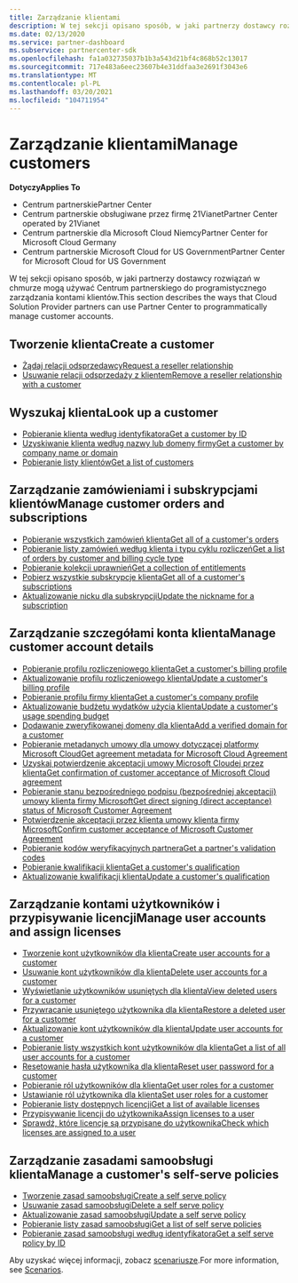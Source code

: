 ```yaml
---
title: Zarządzanie klientami
description: W tej sekcji opisano sposób, w jaki partnerzy dostawcy rozwiązań w chmurze mogą korzystać z Centrum partnerskiego, aby programowo zarządzać kontami klientów.
ms.date: 02/13/2020
ms.service: partner-dashboard
ms.subservice: partnercenter-sdk
ms.openlocfilehash: fa1a032735037b1b3a543d21bf4c868b52c13017
ms.sourcegitcommit: 717e483a6eec23607b4e31ddfaa3e2691f3043e6
ms.translationtype: MT
ms.contentlocale: pl-PL
ms.lasthandoff: 03/20/2021
ms.locfileid: "104711954"
---
```

# <a name="manage-customers"></a><span data-ttu-id="bf960-103">Zarządzanie klientami</span><span class="sxs-lookup"><span data-stu-id="bf960-103">Manage customers</span></span>

<span data-ttu-id="bf960-104">**Dotyczy**</span><span class="sxs-lookup"><span data-stu-id="bf960-104">**Applies To**</span></span>

- <span data-ttu-id="bf960-105">Centrum partnerskie</span><span class="sxs-lookup"><span data-stu-id="bf960-105">Partner Center</span></span>
- <span data-ttu-id="bf960-106">Centrum partnerskie obsługiwane przez firmę 21Vianet</span><span class="sxs-lookup"><span data-stu-id="bf960-106">Partner Center operated by 21Vianet</span></span>
- <span data-ttu-id="bf960-107">Centrum partnerskie dla Microsoft Cloud Niemcy</span><span class="sxs-lookup"><span data-stu-id="bf960-107">Partner Center for Microsoft Cloud Germany</span></span>
- <span data-ttu-id="bf960-108">Centrum partnerskie Microsoft Cloud for US Government</span><span class="sxs-lookup"><span data-stu-id="bf960-108">Partner Center for Microsoft Cloud for US Government</span></span>

<span data-ttu-id="bf960-109">W tej sekcji opisano sposób, w jaki partnerzy dostawcy rozwiązań w chmurze mogą używać Centrum partnerskiego do programistycznego zarządzania kontami klientów.</span><span class="sxs-lookup"><span data-stu-id="bf960-109">This section describes the ways that Cloud Solution Provider partners can use Partner Center to programmatically manage customer accounts.</span></span>

## <a name="create-a-customer"></a><span data-ttu-id="bf960-110">Tworzenie klienta</span><span class="sxs-lookup"><span data-stu-id="bf960-110">Create a customer</span></span>

- [<span data-ttu-id="bf960-111">Żądaj relacji odsprzedawcy</span><span class="sxs-lookup"><span data-stu-id="bf960-111">Request a reseller relationship</span></span>](request-reseller-relationship.md)
- [<span data-ttu-id="bf960-112">Usuwanie relacji odsprzedaży z klientem</span><span class="sxs-lookup"><span data-stu-id="bf960-112">Remove a reseller relationship with a customer</span></span>](remove-a-reseller-relationship-with-a-customer.md)

## <a name="look-up-a-customer"></a><span data-ttu-id="bf960-113">Wyszukaj klienta</span><span class="sxs-lookup"><span data-stu-id="bf960-113">Look up a customer</span></span>

- [<span data-ttu-id="bf960-114">Pobieranie klienta według identyfikatora</span><span class="sxs-lookup"><span data-stu-id="bf960-114">Get a customer by ID</span></span>](get-a-customer-by-id.md)
- [<span data-ttu-id="bf960-115">Uzyskiwanie klienta według nazwy lub domeny firmy</span><span class="sxs-lookup"><span data-stu-id="bf960-115">Get a customer by company name or domain</span></span>](get-a-customer-by-name.md)
- [<span data-ttu-id="bf960-116">Pobieranie listy klientów</span><span class="sxs-lookup"><span data-stu-id="bf960-116">Get a list of customers</span></span>](get-a-list-of-customers.md)

## <a name="manage-customer-orders-and-subscriptions"></a><span data-ttu-id="bf960-117">Zarządzanie zamówieniami i subskrypcjami klientów</span><span class="sxs-lookup"><span data-stu-id="bf960-117">Manage customer orders and subscriptions</span></span>

- [<span data-ttu-id="bf960-118">Pobieranie wszystkich zamówień klienta</span><span class="sxs-lookup"><span data-stu-id="bf960-118">Get all of a customer's orders</span></span>](get-all-of-a-customer-s-orders.md)
- [<span data-ttu-id="bf960-119">Pobieranie listy zamówień według klienta i typu cyklu rozliczeń</span><span class="sxs-lookup"><span data-stu-id="bf960-119">Get a list of orders by customer and billing cycle type</span></span>](get-a-list-of-orders-by-customer-and-billing-cycle-type.md)
- [<span data-ttu-id="bf960-120">Pobieranie kolekcji uprawnień</span><span class="sxs-lookup"><span data-stu-id="bf960-120">Get a collection of entitlements</span></span>](get-a-collection-of-entitlements.md)
- [<span data-ttu-id="bf960-121">Pobierz wszystkie subskrypcje klienta</span><span class="sxs-lookup"><span data-stu-id="bf960-121">Get all of a customer's subscriptions</span></span>](get-all-of-a-customer-s-subscriptions.md)
- [<span data-ttu-id="bf960-122">Aktualizowanie nicku dla subskrypcji</span><span class="sxs-lookup"><span data-stu-id="bf960-122">Update the nickname for a subscription</span></span>](update-the-nickname-for-a-subscription.md)

## <a name="manage-customer-account-details"></a><span data-ttu-id="bf960-123">Zarządzanie szczegółami konta klienta</span><span class="sxs-lookup"><span data-stu-id="bf960-123">Manage customer account details</span></span>

- [<span data-ttu-id="bf960-124">Pobieranie profilu rozliczeniowego klienta</span><span class="sxs-lookup"><span data-stu-id="bf960-124">Get a customer's billing profile</span></span>](get-all-of-a-customer-s-billing-profiles.md)
- [<span data-ttu-id="bf960-125">Aktualizowanie profilu rozliczeniowego klienta</span><span class="sxs-lookup"><span data-stu-id="bf960-125">Update a customer's billing profile</span></span>](update-a-customer-s-billing-profile.md)
- [<span data-ttu-id="bf960-126">Pobieranie profilu firmy klienta</span><span class="sxs-lookup"><span data-stu-id="bf960-126">Get a customer's company profile</span></span>](get-a-customer-s-company-profile.md)
- [<span data-ttu-id="bf960-127">Aktualizowanie budżetu wydatków użycia klienta</span><span class="sxs-lookup"><span data-stu-id="bf960-127">Update a customer's usage spending budget</span></span>](update-a-customer-s-usage-spending-budget.md)
- [<span data-ttu-id="bf960-128">Dodawanie zweryfikowanej domeny dla klienta</span><span class="sxs-lookup"><span data-stu-id="bf960-128">Add a verified domain for a customer</span></span>](add-a-verified-domain-for-a-customer.md)
- [<span data-ttu-id="bf960-129">Pobieranie metadanych umowy dla umowy dotyczącej platformy Microsoft Cloud</span><span class="sxs-lookup"><span data-stu-id="bf960-129">Get agreement metadata for Microsoft Cloud Agreement</span></span>](get-agreement-metadata.md)
- [<span data-ttu-id="bf960-130">Uzyskaj potwierdzenie akceptacji umowy Microsoft Cloudej przez klienta</span><span class="sxs-lookup"><span data-stu-id="bf960-130">Get confirmation of customer acceptance of Microsoft Cloud agreement</span></span>](get-confirmation-of-customer-consent.md)
- [<span data-ttu-id="bf960-131">Pobieranie stanu bezpośredniego podpisu (bezpośredniej akceptacji) umowy klienta firmy Microsoft</span><span class="sxs-lookup"><span data-stu-id="bf960-131">Get direct signing (direct acceptance) status of Microsoft Customer Agreement</span></span>](get-direct-sign-status-of-customer-agreement.md)
- [<span data-ttu-id="bf960-132">Potwierdzenie akceptacji przez klienta umowy klienta firmy Microsoft</span><span class="sxs-lookup"><span data-stu-id="bf960-132">Confirm customer acceptance of Microsoft Customer Agreement</span></span>](confirm-customer-consent-customer-agreement.md)
- [<span data-ttu-id="bf960-133">Pobieranie kodów weryfikacyjnych partnera</span><span class="sxs-lookup"><span data-stu-id="bf960-133">Get a partner's validation codes</span></span>](get-a-partner-s-validation-codes.md)
- [<span data-ttu-id="bf960-134">Pobieranie kwalifikacji klienta</span><span class="sxs-lookup"><span data-stu-id="bf960-134">Get a customer's qualification</span></span>](./get-customer-qualification-synchronous.md)
- [<span data-ttu-id="bf960-135">Aktualizowanie kwalifikacji klienta</span><span class="sxs-lookup"><span data-stu-id="bf960-135">Update a customer's qualification</span></span>](./update-customer-qualification-synchronous.md)

## <a name="manage-user-accounts-and-assign-licenses"></a><span data-ttu-id="bf960-136">Zarządzanie kontami użytkowników i przypisywanie licencji</span><span class="sxs-lookup"><span data-stu-id="bf960-136">Manage user accounts and assign licenses</span></span>

- [<span data-ttu-id="bf960-137">Tworzenie kont użytkowników dla klienta</span><span class="sxs-lookup"><span data-stu-id="bf960-137">Create user accounts for a customer</span></span>](create-user-accounts-for-a-customer.md)
- [<span data-ttu-id="bf960-138">Usuwanie kont użytkowników dla klienta</span><span class="sxs-lookup"><span data-stu-id="bf960-138">Delete user accounts for a customer</span></span>](delete-user-accounts-for-a-customer.md)
- [<span data-ttu-id="bf960-139">Wyświetlanie użytkowników usuniętych dla klienta</span><span class="sxs-lookup"><span data-stu-id="bf960-139">View deleted users for a customer</span></span>](view-a-deleted-user.md)
- [<span data-ttu-id="bf960-140">Przywracanie usuniętego użytkownika dla klienta</span><span class="sxs-lookup"><span data-stu-id="bf960-140">Restore a deleted user for a customer</span></span>](restore-a-user-for-a-customer.md)
- [<span data-ttu-id="bf960-141">Aktualizowanie kont użytkowników dla klienta</span><span class="sxs-lookup"><span data-stu-id="bf960-141">Update user accounts for a customer</span></span>](update-user-accounts-for-a-customer.md)
- [<span data-ttu-id="bf960-142">Pobieranie listy wszystkich kont użytkowników dla klienta</span><span class="sxs-lookup"><span data-stu-id="bf960-142">Get a list of all user accounts for a customer</span></span>](get-a-list-of-all-user-accounts-for-a-customer.md)
- [<span data-ttu-id="bf960-143">Resetowanie hasła użytkownika dla klienta</span><span class="sxs-lookup"><span data-stu-id="bf960-143">Reset user password for a customer</span></span>](reset-user-password-for-a-customer.md)
- [<span data-ttu-id="bf960-144">Pobieranie ról użytkowników dla klienta</span><span class="sxs-lookup"><span data-stu-id="bf960-144">Get user roles for a customer</span></span>](get-user-roles-for-a-customer.md)
- [<span data-ttu-id="bf960-145">Ustawianie ról użytkownika dla klienta</span><span class="sxs-lookup"><span data-stu-id="bf960-145">Set user roles for a customer</span></span>](set-user-roles-for-a-customer.md)
- [<span data-ttu-id="bf960-146">Pobieranie listy dostępnych licencji</span><span class="sxs-lookup"><span data-stu-id="bf960-146">Get a list of available licenses</span></span>](get-a-list-of-available-licenses.md)
- [<span data-ttu-id="bf960-147">Przypisywanie licencji do użytkownika</span><span class="sxs-lookup"><span data-stu-id="bf960-147">Assign licenses to a user</span></span>](assign-licenses-to-a-user.md)
- [<span data-ttu-id="bf960-148">Sprawdź, które licencje są przypisane do użytkownika</span><span class="sxs-lookup"><span data-stu-id="bf960-148">Check which licenses are assigned to a user</span></span>](check-which-licenses-are-assigned-to-a-user.md)

## <a name="manage-a-customers-self-serve-policies"></a><span data-ttu-id="bf960-149">Zarządzanie zasadami samoobsługi klienta</span><span class="sxs-lookup"><span data-stu-id="bf960-149">Manage a customer's self-serve policies</span></span>

- [<span data-ttu-id="bf960-150">Tworzenie zasad samoobsługi</span><span class="sxs-lookup"><span data-stu-id="bf960-150">Create a self serve policy</span></span>](create-a-self-serve-policy.md)
- [<span data-ttu-id="bf960-151">Usuwanie zasad samoobsługi</span><span class="sxs-lookup"><span data-stu-id="bf960-151">Delete a self serve policy</span></span>](delete-a-self-serve-policy.md)
- [<span data-ttu-id="bf960-152">Aktualizowanie zasad samoobsługi</span><span class="sxs-lookup"><span data-stu-id="bf960-152">Update a self serve policy</span></span>](update-a-self-serve-policy.md)
- [<span data-ttu-id="bf960-153">Pobieranie listy zasad samoobsługi</span><span class="sxs-lookup"><span data-stu-id="bf960-153">Get a list of self serve policies</span></span>](get-a-list-of-self-serve-policies.md)
- [<span data-ttu-id="bf960-154">Pobieranie zasad samoobsługi według identyfikatora</span><span class="sxs-lookup"><span data-stu-id="bf960-154">Get a self serve policy by ID</span></span>](get-a-self-serve-policy-by-id.md)

<span data-ttu-id="bf960-155">Aby uzyskać więcej informacji, zobacz [scenariusze](scenarios.md).</span><span class="sxs-lookup"><span data-stu-id="bf960-155">For more information, see [Scenarios](scenarios.md).</span></span>